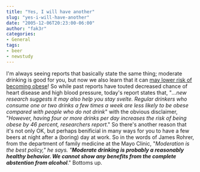 ```yaml
---
title: "Yes, I will have another"
slug: "yes-i-will-have-another"
date: "2005-12-06T20:23:00-06:00"
author: "fak3r"
categories:
- General
tags:
- beer
- newstudy
---
```


I'm always seeing reports that basically state the same thing; moderate drinking is good for you, but now we also learn that it can [may lower risk of becoming obese](http://www.healthday.com/view.cfm?id=529465)!  So while past reports have touted decreased chance of heart disease and high blood pressure, today's report states that, "_...new research suggests it may also help you stay svelte.  Regular drinkers who consume one or two drinks a few times a week are less likely to be obese compared with people who do not drink_" with the obvious disclaimer, "_However, having four or more drinks per day increases the risk of being obese by 46 percent, researchers report_."  So there's another reason that it's not only OK, but perhaps benificial in many ways for you to have a few beers at night after a (boring) day at work.  So in the words of James Rohrer, from the department of family medicine at the Mayo Clinic, "_Moderation is the best policy," he says. "**Moderate drinking is probably a reasonably healthy behavior. We cannot show any benefits from the complete abstention from alcohol**_."  Bottoms up.

